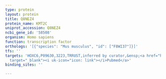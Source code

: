 ```yaml
---
type: protein
layout: protein
title: Q8NEZ4
protein_name: KMT2C
uniprot_accession: Q8NEZ4
ncbi_gene_id: '58508'
organism: Homo sapiens
function: transcription factor
orthologs: '[{"species": "Mus musculus", "id": ["F8WI37"]}]'
tfs: ''
targets: 'HOXC6,P09630,3223,TRRUST,inferred by curator,&ensp;<a href="https://www.ncbi.nlm.nih.gov/pubmed/?term=21683083%5Buid%5D+OR+29087512%5Buid%5D"
  target="_blank"><i uk-icon="icon: link"></i>Pubmed</a>'
binding_sites: ''

---
```

